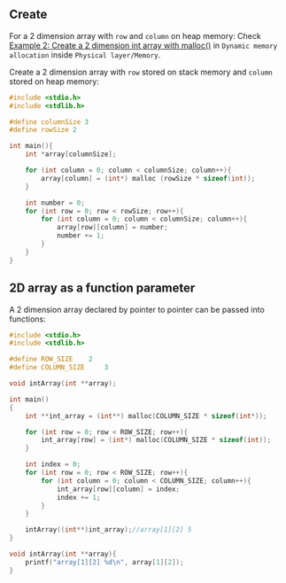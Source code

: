 ## Create

For a 2 dimension array with ``row`` and ``column`` on heap memory: Check [Example 2: Create a 2 dimension int array with malloc()](https://github.com/TranPhucVinh/C/blob/master/Physical%20layer/Memory/Dynamic%20memory/Using%20stdlib.md) in ``Dynamic memory allocation`` inside ``Physical layer/Memory``.

Create a 2 dimension array with ``row`` stored on stack memory and ``column`` stored on heap memory:

```c
#include <stdio.h>
#include <stdlib.h>

#define columnSize 3
#define rowSize 2

int main(){
	int *array[columnSize];

	for (int column = 0; column < columnSize; column++){
		array[column] = (int*) malloc (rowSize * sizeof(int));
	}

	int number = 0;
	for (int row = 0; row < rowSize; row++){
		for (int column = 0; column < columnSize; column++){
			array[row][column] = number;
			number += 1;
		}
	}
}
```

## 2D array as a function parameter

A 2 dimension array declared by pointer to pointer can be passed into functions:

```c
#include <stdio.h>
#include <stdlib.h>

#define ROW_SIZE 	2
#define COLUMN_SIZE 	3

void intArray(int **array);

int main()
{  
	int **int_array = (int**) malloc(COLUMN_SIZE * sizeof(int*));

	for (int row = 0; row < ROW_SIZE; row++){
		int_array[row] = (int*) malloc(COLUMN_SIZE * sizeof(int));
	}

	int index = 0;
	for (int row = 0; row < ROW_SIZE; row++){
		for (int column = 0; column < COLUMN_SIZE; column++){
			int_array[row][column] = index;
			index += 1;
		}	
	}

	intArray((int**)int_array);//array[1][2] 5
}

void intArray(int **array){
	printf("array[1][2] %d\n", array[1][2]);
}
```
